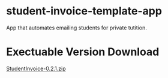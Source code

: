 # student-invoice-template-app
App that automates emailing students for private tutition. 

# Exectuable Version Download
[StudentInvoice-0.2.1.zip](https://github.com/WolfyCodeK/student-invoice-template-app/raw/main/StudentInvoice-0.2.1.zip)
